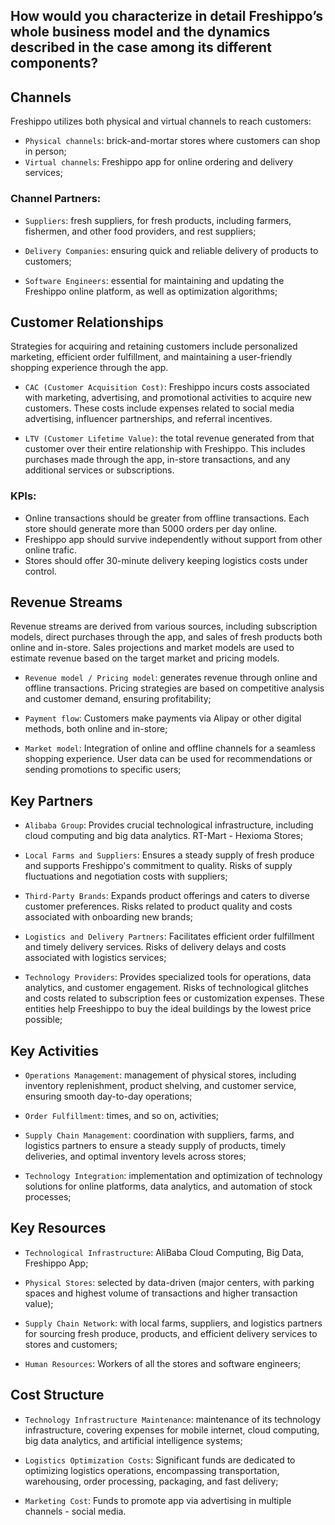 ## How would you characterize in detail Freshippo’s whole business model and the dynamics described in the case among its different components? 

## Channels

Freshippo utilizes both physical and virtual channels to reach customers:

- `Physical channels`: brick-and-mortar stores where customers can shop in person;
- `Virtual channels`: Freshippo app for online ordering and delivery services;

### Channel Partners:

- `Suppliers`: fresh suppliers, for fresh products, including farmers, fishermen, and other food providers, and rest suppliers;

- `Delivery Companies`: ensuring quick and reliable delivery of products to customers;

- `Software Engineers`: essential for maintaining and updating the Freshippo online platform, as well as optimization algorithms;

## Customer Relationships

Strategies for acquiring and retaining customers include personalized marketing, efficient order fulfillment, and maintaining a user-friendly shopping experience through the app.

- `CAC (Customer Acquisition Cost)`: Freshippo incurs costs associated with marketing, advertising, and promotional activities to acquire new customers. These costs include expenses related to social media advertising, influencer partnerships, and referral incentives.

- `LTV (Customer Lifetime Value)`: the total revenue generated from that customer over their entire relationship with Freshippo. This includes purchases made through the app, in-store transactions, and any additional services or subscriptions.

### KPIs:

- Online transactions should be greater from offline transactions.
Each store should generate more than 5000 orders per day online.
- Freshippo app should survive independently without support from other online trafic.
- Stores should offer 30-minute delivery keeping logistics costs under control.

## Revenue Streams

Revenue streams are derived from various sources, including subscription models, direct purchases through the app, and sales of fresh products both online and in-store. Sales projections and market models are used to estimate revenue based on the target market and pricing models.

- `Revenue model / Pricing model`: generates revenue through online and offline transactions. Pricing strategies are based on competitive analysis and customer demand, ensuring profitability;

- `Payment flow`: Customers make payments via Alipay or other digital methods, both online and in-store;

- `Market model`: Integration of online and offline channels for a seamless shopping experience. User data can be used for recommendations or sending promotions to specific users;

## Key Partners

- `Alibaba Group`: Provides crucial technological infrastructure, including cloud computing and big data analytics. RT-Mart - Hexioma Stores;

- `Local Farms and Suppliers`: Ensures a steady supply of fresh produce and supports Freshippo's commitment to quality. Risks of supply fluctuations and negotiation costs with suppliers;

- `Third-Party Brands`: Expands product offerings and caters to diverse customer preferences. Risks related to product quality and costs associated with onboarding new brands;

- `Logistics and Delivery Partners`: Facilitates efficient order fulfillment and timely delivery services. Risks of delivery delays and costs associated with logistics services;

- `Technology Providers`: Provides specialized tools for operations, data analytics, and customer engagement. Risks of technological glitches and costs related to subscription fees or customization expenses. These entities help Freeshippo to buy the ideal buildings by the lowest price possible;

## Key Activities

- `Operations Management`: management of physical stores, including inventory replenishment, product shelving, and customer service, ensuring smooth day-to-day operations;

- `Order Fulfillment`: times, and so on, activities;

- `Supply Chain Management`: coordination with suppliers, farms, and logistics partners to ensure a steady supply of products, timely deliveries, and optimal inventory levels across stores;

- `Technology Integration`: implementation and optimization of technology solutions for online platforms, data analytics, and automation of stock processes;

## Key Resources

- `Technological Infrastructure`: AliBaba Cloud Computing, Big Data, Freshippo App;

- `Physical Stores`: selected by data-driven (major centers, with parking spaces and highest volume of transactions and higher transaction value);

- `Supply Chain Network`: with local farms, suppliers, and logistics partners for sourcing fresh produce, products, and efficient delivery services to stores and customers;

- `Human Resources`: Workers of all the stores and software engineers;

## Cost Structure

- `Technology Infrastructure Maintenance`: maintenance of its technology infrastructure, covering expenses for mobile internet, cloud computing, big data analytics, and artificial intelligence systems;

- `Logistics Optimization Costs`: Significant funds are dedicated to optimizing logistics operations, encompassing transportation, warehousing, order processing, packaging, and fast delivery;

- `Marketing Cost`: Funds to promote app via advertising in multiple channels - social media.